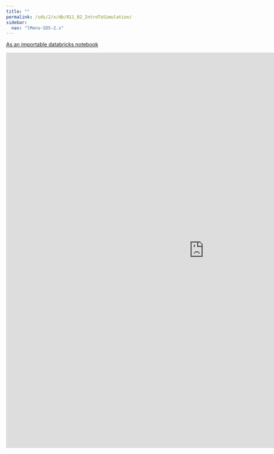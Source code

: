 ```yaml
---
title: ""
permalink: /sds/2/x/db/011_02_IntroToSimulation/
sidebar:
  nav: "lMenu-SDS-2.x"
---
```


[As an importable databricks notebook](https://lamastex.github.io/scalable-data-science/sds/2/x/db/011_02_IntroToSimulation.html)

<iframe src="https://lamastex.github.io/scalable-data-science/sds/2/x/db/011_02_IntroToSimulation" width="1080" height="1080" frameborder="0"></iframe>
